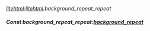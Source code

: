 _[litehtml](../../modules/litehtml/litehtml-module.md):[litehtml](../../modules/litehtml/litehtml-module.md).background\_repeat\_repeat_
##### Const background\_repeat\_repeat:[background_repeat](../../modules/litehtml/litehtml-background_repeat.md)
